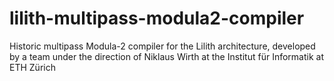 # lilith-multipass-modula2-compiler
Historic multipass Modula-2 compiler for the Lilith architecture, developed by a team under the direction of Niklaus Wirth at the Institut für Informatik at ETH Zürich
